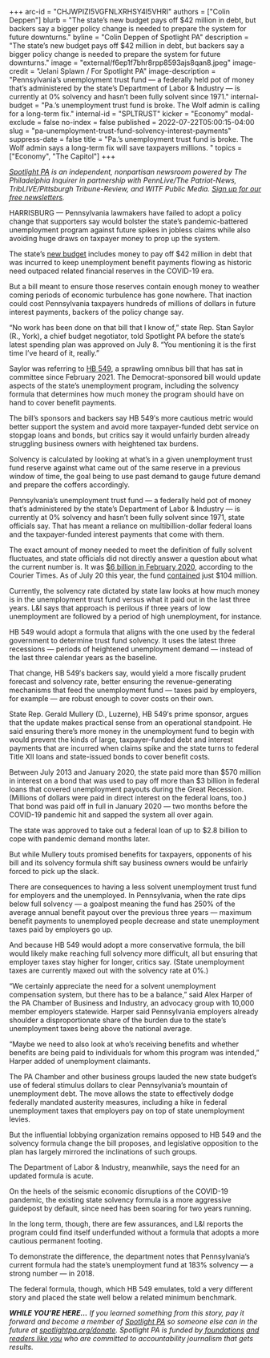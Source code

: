 +++
arc-id = "CHJWPIZI5VGFNLXRHSY4I5VHRI"
authors = ["Colin Deppen"]
blurb = "The state’s new budget pays off $42 million in debt, but backers say a bigger policy change is needed to prepare the system for future downturns."
byline = "Colin Deppen of Spotlight PA"
description = "The state’s new budget pays off $42 million in debt, but backers say a bigger policy change is needed to prepare the system for future downturns."
image = "external/f6ep1f7bhr8rpp8593ajs8qan8.jpeg"
image-credit = "Jelani Splawn / For Spotlight PA"
image-description = "Pennsylvania’s unemployment trust fund — a federally held pot of money that’s administered by the state’s Department of Labor & Industry — is currently at 0% solvency and hasn’t been fully solvent since 1971."
internal-budget = "Pa.’s unemployment trust fund is broke. The Wolf admin is calling for a long-term fix."
internal-id = "SPLTRUST"
kicker = "Economy"
modal-exclude = false
no-index = false
published = 2022-07-22T05:00:15-04:00
slug = "pa-unemployment-trust-fund-solvency-interest-payments"
suppress-date = false
title = "Pa.’s unemployment trust fund is broke. The Wolf admin says a long-term fix will save taxpayers millions. "
topics = ["Economy", "The Capitol"]
+++

<a href="https://www.spotlightpa.org/"><i>Spotlight PA</i></a><i> is an independent, nonpartisan newsroom powered by The Philadelphia Inquirer in partnership with PennLive/The Patriot-News, TribLIVE/Pittsburgh Tribune-Review, and WITF Public Media. </i><a href="https://www.spotlightpa.org/newsletters"><i>Sign up for our free newsletters</i></a><i>.</i>

HARRISBURG —&nbsp;Pennsylvania lawmakers have failed to adopt a policy change that supporters say would bolster the state’s pandemic-battered unemployment program against future spikes in jobless claims while also avoiding huge draws on taxpayer money to prop up the system.

The state’s <a href="https://www.spotlightpa.org/news/2022/07/pa-stimulus-2022-money-gov-wolf-update-budget/">new budget</a> includes money to pay off $42 million in debt that was incurred to keep unemployment benefit payments flowing as historic need outpaced related financial reserves in the COVID-19 era.

But a bill meant to ensure those reserves contain enough money to weather coming periods of economic turbulence has gone nowhere. That inaction could cost Pennsylvania taxpayers hundreds of millions of dollars in future interest payments, backers of the policy change say.

<script src="https://www.spotlightpa.org/embed.js" async></script><div data-spl-embed-version="1" data-spl-src="https://www.spotlightpa.org/embeds/newsletter/"></div>

“No work has been done on that bill that I know of,” state Rep. Stan Saylor (R., York), a chief budget negotiator, told Spotlight PA before the state’s latest spending plan was approved on July 8. “You mentioning it is the first time I’ve heard of it, really.”

Saylor was referring to <a href="https://www.legis.state.pa.us/cfdocs/billinfo/bill_history.cfm?syear=2021&sind=0&body=H&type=B&bn=549">HB 549</a>, a sprawling omnibus bill that has sat in committee since February 2021. The Democrat-sponsored bill would update aspects of the state’s unemployment program, including the solvency formula that determines how much money the program should have on hand to cover benefit payments.

The bill’s sponsors and backers say HB 549′s more cautious metric would better support the system and avoid more taxpayer-funded debt service on stopgap loans and bonds, but critics say it would unfairly burden already struggling business owners with heightened tax burdens.

Solvency is calculated by looking at what’s in a given unemployment trust fund reserve against what came out of the same reserve in a previous window of time, the goal being to use past demand to gauge future demand and prepare the coffers accordingly.

Pennsylvania’s unemployment trust fund — a federally held pot of money that’s administered by the state’s Department of Labor &amp; Industry — is currently at 0% solvency and hasn’t been fully solvent since 1971, state officials say. That has meant a reliance on multibillion-dollar federal loans and the taxpayer-funded interest payments that come with them.

The exact amount of money needed to meet the definition of fully solvent fluctuates, and state officials did not directly answer a question about what the current number is. It was <a href="https://www.buckscountycouriertimes.com/story/news/2020/09/17/unemployment-federal-loan-t-trust-fund-pennsylvania-covid-19/3486185001/">$6 billion in February 2020</a>, according to the Courier Times. As of July 20 this year, the fund <a href="https://www.treasurydirect.gov/govt/reports/tbp/account-statement/report.html?account=000000000000539&date=07%2F2022&report=accountStatement">contained</a> just $104 million.

Currently, the solvency rate dictated by state law looks at how much money is in the unemployment trust fund versus what it paid out in the last three years. L&amp;I says that approach is perilous if three years of low unemployment are followed by a period of high unemployment, for instance.

HB 549 would adopt a formula that aligns with the one used by the federal government to determine trust fund solvency. It uses the latest three recessions — periods of heightened unemployment demand —&nbsp;instead of the last three calendar years as the baseline.

That change, HB 549′s backers say, would yield a more fiscally prudent forecast and solvency rate, better ensuring the revenue-generating mechanisms that feed the unemployment fund — taxes paid by employers, for example — are robust enough to cover costs on their own.

State Rep. Gerald Mullery (D., Luzerne), HB 549′s prime sponsor, argues that the update makes practical sense from an operational standpoint. He said ensuring there’s more money in the unemployment fund to begin with would prevent the kinds of large, taxpayer-funded debt and interest payments that are incurred when claims spike and the state turns to federal Title XII loans and state-issued bonds to cover benefit costs.

Between July 2013 and January 2020, the state paid more than $570 million in interest on a bond that was used to pay off more than $3 billion in federal loans that covered unemployment payouts during the Great Recession. (Millions of dollars were paid in direct interest on the federal loans, too.) That bond was paid off in full in January 2020 — two months before the COVID-19 pandemic hit and sapped the system all over again.

The state was approved to take out a federal loan of up to $2.8 billion to cope with pandemic demand months later.

But while Mullery touts promised benefits for taxpayers, opponents of his bill and its solvency formula shift say business owners would be unfairly forced to pick up the slack.

There are consequences to having a less solvent unemployment trust fund for employers and the unemployed. In Pennsylvania, when the rate dips below full solvency — a goalpost meaning the fund has 250% of the average annual benefit payout over the previous three years — maximum benefit payments to unemployed people decrease and state unemployment taxes paid by employers go up.

And because HB 549 would adopt a more conservative formula, the bill would likely make reaching full solvency more difficult, all but ensuring that employer taxes stay higher for longer, critics say. (State unemployment taxes are currently maxed out with the solvency rate at 0%.)

“We certainly appreciate the need for a solvent unemployment compensation system, but there has to be a balance,” said Alex Harper of the PA Chamber of Business and Industry, an advocacy group with 10,000 member employers statewide. Harper said Pennsylvania employers already shoulder a disproportionate share of the burden due to the state’s unemployment taxes being above the national average.

“Maybe we need to also look at who’s receiving benefits and whether benefits are being paid to individuals for whom this program was intended,” Harper added of unemployment claimants.

The PA Chamber and other business groups lauded the new state budget’s use of federal stimulus dollars to clear Pennsylvania’s mountain of unemployment debt. The move allows the state to effectively dodge federally mandated austerity measures, including a hike in federal unemployment taxes that employers pay on top of state unemployment levies.

But the influential lobbying organization remains opposed to HB 549 and the solvency formula change the bill proposes, and legislative opposition to the plan has largely mirrored the inclinations of such groups.

<script src="https://www.spotlightpa.org/embed.js" async></script><div data-spl-embed-version="1" data-spl-src="https://www.spotlightpa.org/embeds/donate/"></div>

The Department of Labor &amp; Industry, meanwhile, says the need for an updated formula is acute.

On the heels of the seismic economic disruptions of the COVID-19 pandemic, the existing state solvency formula is a more aggressive guidepost by default, since need has been soaring for two years running.

In the long term, though, there are few assurances, and L&amp;I reports the program could find itself underfunded without a formula that adopts a more cautious permanent footing.

To demonstrate the difference, the department notes that Pennsylvania’s current formula had the state’s unemployment fund at 183% solvency — a strong number — in 2018.

The federal formula, though, which HB 549 emulates, told a very different story and placed the state well below a related minimum benchmark.

<i><b>WHILE YOU’RE HERE...</b></i><i> If you learned something from this story, pay it forward and become a member of </i><a href="https://www.spotlightpa.org/"><i>Spotlight PA</i></a><i> so someone else can in the future at </i><a href="http://spotlightpa.org/donate"><i>spotlightpa.org/donate</i></a><i>. Spotlight PA is funded by</i><a href="https://www.spotlightpa.org/support"><i> foundations</i></a><i> </i><a href="https://www.spotlightpa.org/support"><i>and readers like you</i></a><i> who are committed to accountability journalism that gets results.</i>
